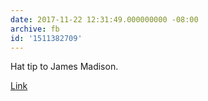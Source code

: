 ```yaml
---
date: 2017-11-22 12:31:49.000000000 -08:00
archive: fb
id: '1511382709'
---
```


Hat tip to James Madison. 

[Link](http://www.bbc.com/news/world-us-canada-42070575)
